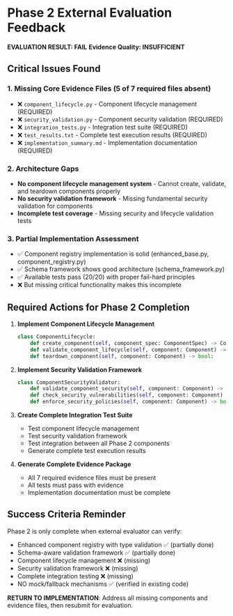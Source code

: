 # Phase 2 External Evaluation Feedback

**EVALUATION RESULT: FAIL**
**Evidence Quality: INSUFFICIENT**

## Critical Issues Found

### 1. Missing Core Evidence Files (5 of 7 required files absent)
- ❌ `component_lifecycle.py` - Component lifecycle management (REQUIRED)
- ❌ `security_validation.py` - Component security validation (REQUIRED) 
- ❌ `integration_tests.py` - Integration test suite (REQUIRED)
- ❌ `test_results.txt` - Complete test execution results (REQUIRED)
- ❌ `implementation_summary.md` - Implementation documentation (REQUIRED)

### 2. Architecture Gaps
- **No component lifecycle management system** - Cannot create, validate, and teardown components properly
- **No security validation framework** - Missing fundamental security validation for components
- **Incomplete test coverage** - Missing security and lifecycle validation tests

### 3. Partial Implementation Assessment
- ✅ Component registry implementation is solid (enhanced_base.py, component_registry.py)
- ✅ Schema framework shows good architecture (schema_framework.py)
- ✅ Available tests pass (20/20) with proper fail-hard principles
- ❌ But missing critical functionality makes this incomplete

## Required Actions for Phase 2 Completion

1. **Implement Component Lifecycle Management**
   ```python
   class ComponentLifecycle:
       def create_component(self, component_spec: ComponentSpec) -> Component:
       def validate_component_lifecycle(self, component: Component) -> ValidationResult:
       def teardown_component(self, component: Component) -> bool:
   ```

2. **Implement Security Validation Framework**
   ```python
   class ComponentSecurityValidator:
       def validate_component_security(self, component: Component) -> SecurityResult:
       def check_security_vulnerabilities(self, component: Component) -> List[SecurityIssue]:
       def enforce_security_policies(self, component: Component) -> bool:
   ```

3. **Create Complete Integration Test Suite**
   - Test component lifecycle management
   - Test security validation framework
   - Test integration between all Phase 2 components
   - Generate complete test execution results

4. **Generate Complete Evidence Package**
   - All 7 required evidence files must be present
   - All tests must pass with evidence
   - Implementation documentation must be complete

## Success Criteria Reminder

Phase 2 is only complete when external evaluator can verify:
- Enhanced component registry with type validation ✅ (partially done)
- Schema-aware validation framework ✅ (partially done) 
- Component lifecycle management ❌ (missing)
- Security validation framework ❌ (missing)
- Complete integration testing ❌ (missing)
- NO mock/fallback mechanisms ✅ (verified in existing code)

**RETURN TO IMPLEMENTATION**: Address all missing components and evidence files, then resubmit for evaluation.